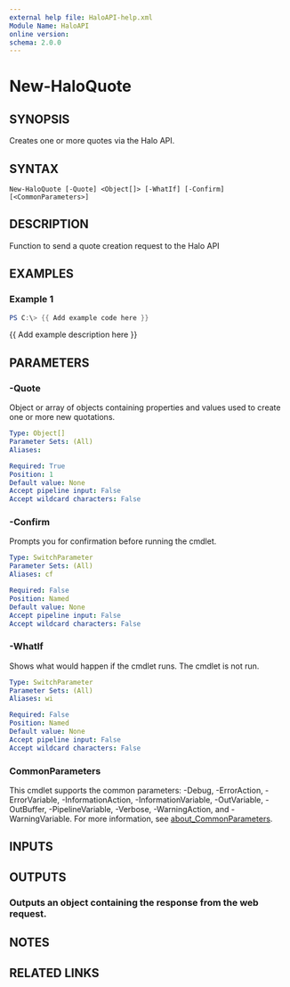 ```yaml
---
external help file: HaloAPI-help.xml
Module Name: HaloAPI
online version:
schema: 2.0.0
---
```


# New-HaloQuote

## SYNOPSIS
Creates one or more quotes via the Halo API.

## SYNTAX

```
New-HaloQuote [-Quote] <Object[]> [-WhatIf] [-Confirm] [<CommonParameters>]
```

## DESCRIPTION
Function to send a quote creation request to the Halo API

## EXAMPLES

### Example 1
```powershell
PS C:\> {{ Add example code here }}
```

{{ Add example description here }}

## PARAMETERS

### -Quote
Object or array of objects containing properties and values used to create one or more new quotations.

```yaml
Type: Object[]
Parameter Sets: (All)
Aliases:

Required: True
Position: 1
Default value: None
Accept pipeline input: False
Accept wildcard characters: False
```

### -Confirm
Prompts you for confirmation before running the cmdlet.

```yaml
Type: SwitchParameter
Parameter Sets: (All)
Aliases: cf

Required: False
Position: Named
Default value: None
Accept pipeline input: False
Accept wildcard characters: False
```

### -WhatIf
Shows what would happen if the cmdlet runs.
The cmdlet is not run.

```yaml
Type: SwitchParameter
Parameter Sets: (All)
Aliases: wi

Required: False
Position: Named
Default value: None
Accept pipeline input: False
Accept wildcard characters: False
```

### CommonParameters
This cmdlet supports the common parameters: -Debug, -ErrorAction, -ErrorVariable, -InformationAction, -InformationVariable, -OutVariable, -OutBuffer, -PipelineVariable, -Verbose, -WarningAction, and -WarningVariable. For more information, see [about_CommonParameters](http://go.microsoft.com/fwlink/?LinkID=113216).

## INPUTS

## OUTPUTS

### Outputs an object containing the response from the web request.
## NOTES

## RELATED LINKS
